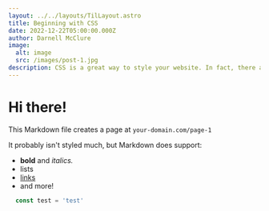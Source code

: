 ```yaml
---
layout: ../../layouts/TilLayout.astro
title: Beginning with CSS
date: 2022-12-22T05:00:00.000Z
author: Darnell McClure
image:
  alt: image
  src: /images/post-1.jpg
description: CSS is a great way to style your website. In fact, there are no alternatives! Learn how to use it here.
---
```


# Hi there!

This Markdown file creates a page at `your-domain.com/page-1`

It probably isn't styled much, but Markdown does support:
- **bold** and _italics._
- lists
- [links](https://astro.build)
- and more!


```js
  const test = 'test'
```